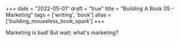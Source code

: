 +++
date = "2022-05-01"
draft = "true"
title = "Building A Book 05 - Marketing"
tags = ['writing', 'book']
alias = ['building_mouseless_book_spark']
+++

Marketing is bad! But wait; what's marketing?
